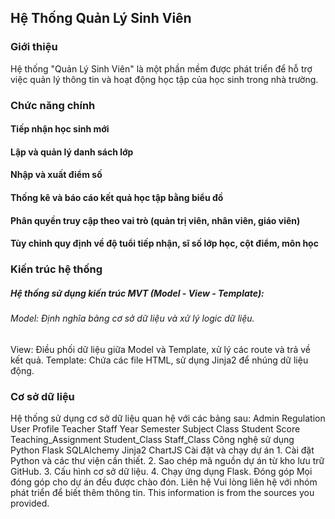 ## Hệ Thống Quản Lý Sinh Viên
### Giới thiệu
Hệ thống "Quản Lý Sinh Viên" là một phần mềm được phát triển để hỗ trợ việc quản lý thông tin và hoạt động học tập của học sinh trong nhà trường.
### Chức năng chính
#### Tiếp nhận học sinh mới
#### Lập và quản lý danh sách lớp
#### Nhập và xuất điểm số
#### Thống kê và báo cáo kết quả học tập bằng biểu đồ
#### Phân quyền truy cập theo vai trò (quản trị viên, nhân viên, giáo viên)
#### Tùy chỉnh quy định về độ tuổi tiếp nhận, sĩ số lớp học, cột điểm, môn học
### Kiến trúc hệ thống
##### Hệ thống sử dụng kiến trúc MVT (Model - View - Template):
###### Model: Định nghĩa bảng cơ sở dữ liệu và xử lý logic dữ liệu.
View: Điều phối dữ liệu giữa Model và Template, xử lý các route và trả về kết quả.
Template: Chứa các file HTML, sử dụng Jinja2 để nhúng dữ liệu động.
### Cơ sở dữ liệu
Hệ thống sử dụng cơ sở dữ liệu quan hệ với các bảng sau:
Admin
Regulation
User
Profile
Teacher
Staff
Year
Semester
Subject
Class
Student
Score
Teaching_Assignment
Student_Class
Staff_Class
Công nghệ sử dụng
Python
Flask
SQLAlchemy
Jinja2
ChartJS
Cài đặt và chạy dự án
1.
Cài đặt Python và các thư viện cần thiết.
2.
Sao chép mã nguồn dự án từ kho lưu trữ GitHub.
3.
Cấu hình cơ sở dữ liệu.
4.
Chạy ứng dụng Flask.
Đóng góp
Mọi đóng góp cho dự án đều được chào đón.
Liên hệ
Vui lòng liên hệ với nhóm phát triển để biết thêm thông tin.
This information is from the sources you provided.
